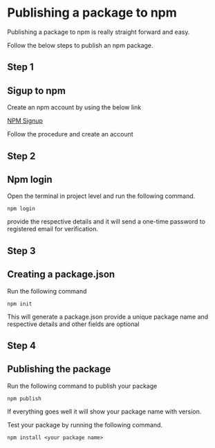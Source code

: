 # Publishing a package to npm
Publishing a package to npm is really straight forward and easy.

Follow the below steps to publish an npm package.

## Step 1

## Sigup to npm

Create an npm account by using the below link

[NPM Signup](https://www.npmjs.com/signup)

Follow the procedure and create an account

## Step 2

## Npm login
Open the terminal in project level and run the following command.

```
npm login
```
provide the respective details and it will send a one-time password to registered email for verification.

## Step 3

## Creating a package.json

Run the following command

```
npm init
```
This will generate a package.json provide a unique package name and respective details and other fields are optional

## Step 4

## Publishing the package

Run the following command to publish your package

```
npm publish
```

If everything goes well it will show your package name with version.

Test your package by running the following command.

```
npm install <your package name>
```

